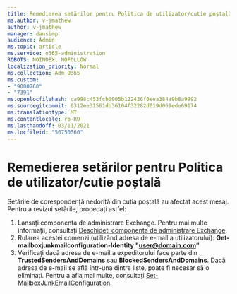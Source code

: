 ```yaml
---
title: Remedierea setărilor pentru Politica de utilizator/cutie poștală
ms.author: v-jmathew
author: v-jmathew
manager: dansimp
audience: Admin
ms.topic: article
ms.service: o365-administration
ROBOTS: NOINDEX, NOFOLLOW
localization_priority: Normal
ms.collection: Adm_O365
ms.custom:
- "9000760"
- "7391"
ms.openlocfilehash: ca998c453fcb0905b122436f0eea384a9b8a9992
ms.sourcegitcommit: 6312ee31561db36104f32282d019d069ede69174
ms.translationtype: MT
ms.contentlocale: ro-RO
ms.lasthandoff: 03/11/2021
ms.locfileid: "50750560"
---
```

# <a name="fix-user-policymailbox-settings"></a>Remedierea setărilor pentru Politica de utilizator/cutie poștală

Setările de corespondență nedorită din cutia poștală au afectat acest mesaj. Pentru a revizui setările, procedați astfel:

1. Lansați componenta de administrare Exchange. Pentru mai multe informații, consultați [Deschideți componenta de administrare Exchange](https://go.microsoft.com/fwlink/?linkid=2101432).
2. Rularea acestei comenzi (utilizând adresa de e-mail a utilizatorului):  **Get-mailboxjunkmailconfiguration-Identity "user@domain.com"**
3. Verificați dacă adresa de e-mail a expeditorului face parte din **TrustedSendersAndDomains** sau **BlockedSendersAndDomains**. Dacă adresa de e-mail se află într-una dintre liste, poate fi necesar să o eliminați. Pentru a afla mai multe, consultați [Set-MailboxJunkEmailConfiguration](https://go.microsoft.com/fwlink/?linkid=2101047).
